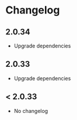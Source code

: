 # Changelog

## 2.0.34

- Upgrade dependencies

## 2.0.33

- Upgrade dependencies

## < 2.0.33

- No changelog